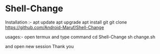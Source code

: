 # Shell-Change
Installation :- 
apt update 
apt upgrade 
apt install git 
git clone https://github.com/Android-Maruf/Shell-Change

usages:- 
open termux and type command
cd Shell-Change 
sh change.sh 

and open new session
Thank you
